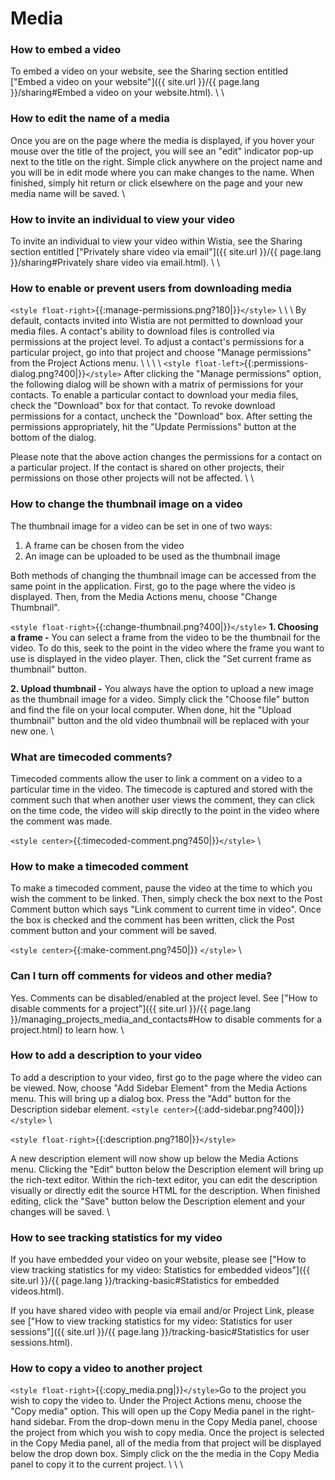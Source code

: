 # Media

### How to embed a video

To embed a video on your website, see the Sharing section entitled ["Embed a video on your website"]({{ site.url }}/{{ page.lang }}/sharing#Embed a video on your website.html).
\\
\\
### How to edit the name of a media

Once you are on the page where the media is displayed, if you hover your mouse over the title of the project, you will see an "edit" indicator pop-up next to the title on the right.  Simple click anywhere on the project name and you will be in edit mode where you can make changes to the name.  When finished, simply hit return or click elsewhere on the page and your new media name will be saved.
\\

### How to invite an individual to view your video

To invite an individual to view your video within Wistia, see the Sharing section entitled ["Privately share video via email"]({{ site.url }}/{{ page.lang }}/sharing#Privately share video via email.html).
\\
\\
### How to enable or prevent users from downloading media

`<style float-right>`{{:manage-permissions.png?180|}}`</style>`
\\
\\
\\
By default, contacts invited into Wistia are not permitted to download your media files.  A contact's ability to download files is controlled via permissions at the project level.  To adjust a contact's permissions for a particular project, go into that project and choose "Manage permissions" from the Project Actions menu.
\\
\\
\\
\\
`<style float-left>`{{:permissions-dialog.png?400|}}`</style>`
After clicking the "Manage permissions" option, the following dialog will be shown with a matrix of permissions for your contacts.  To enable a particular contact to download your media files, check the "Download" box for that contact.  To revoke download permissions for a contact, uncheck the "Download" box.  After setting the permissions appropriately, hit the "Update Permissions" button at the bottom of the dialog.

Please note that the above action changes the permissions for a contact on a particular project.  If the contact is shared on other projects, their permissions on those other projects will not be affected.
\\
\\
### How to change the thumbnail image on a video

The thumbnail image for a video can be set in one of two ways:
 1.  A frame can be chosen from the video
 2.  An image can be uploaded to be used as the thumbnail image

Both methods of changing the thumbnail image can be accessed from the same point in the application.  First, go to the page where the video is displayed.   Then, from the Media Actions menu, choose "Change Thumbnail".  

`<style float-right>`{{:change-thumbnail.png?400|}}`</style>` **1. Choosing a frame -** You can select a frame from the video to be the thumbnail for the video.  To do this, seek to the point in the video where the frame you want to use is displayed in the video player.  Then, click the "Set current frame as thumbnail" button.

**2. Upload thumbnail -** You always have the option to upload a new image as the thumbnail image for a video.  Simply click the "Choose file" button and find the file on your local computer.  When done, hit the "Upload thumbnail" button and the old video thumbnail will be replaced with your new one.
\\

### What are timecoded comments?

Timecoded comments allow the user to link a comment on a video to a particular time in the video.  The timecode is captured and stored with the comment such that when another user views the comment, they can click on the time code, the video will skip directly to the point in the video where the comment was made.

`<style center>`{{:timecoded-comment.png?450|}}`</style>`
\\
### How to make a timecoded comment

To make a timecoded comment, pause the video at the time to which you wish the comment to be linked.  Then, simply check the box next to the Post Comment button which says "Link comment to current time in video".  Once the box is checked and the comment has been written, click the Post comment button and your comment will be saved.

`<style center>`{{:make-comment.png?450|}}  `</style>`
\\
### Can I turn off comments for videos and other media?

Yes. Comments can be disabled/enabled at the project level.  See ["How to disable comments for a project"]({{ site.url }}/{{ page.lang }}/managing_projects_media_and_contacts#How to disable comments for a project.html) to learn how.
\\
### How to add a description to your video

To add a description to your video, first go to the page where the video can be viewed.  Now, choose "Add Sidebar Element" from the Media Actions menu.  This will bring up a dialog box.  Press the "Add" button for the Description sidebar element.
`<style center>`{{:add-sidebar.png?400|}}`</style>`
\\

`<style float-right>`{{:description.png?180|}}`</style>`

A new description element will now show up below the Media Actions menu.  Clicking the "Edit" button below the Description element will bring up the rich-text editor.  Within the rich-text editor, you can edit the description visually or directly edit the source HTML for the description. When finished editing, click the "Save" button below the Description element and your changes will be saved.
\\
### How to see tracking statistics for my video

If you have embedded your video on your website, please see ["How to view tracking statistics for my video: Statistics for embedded videos"]({{ site.url }}/{{ page.lang }}/tracking-basic#Statistics for embedded videos.html).

If you have shared video with people via email and/or Project Link, please see ["How to view tracking statistics for my video: Statistics for user sessions"]({{ site.url }}/{{ page.lang }}/tracking-basic#Statistics for user sessions.html).
### How to copy a video to another project

`<style float-right>`{{:copy_media.png|}}`</style>`Go to the project you wish to copy the video to.  Under the Project Actions menu, choose the "Copy media" option.  This will open up the Copy Media panel in the right-hand sidebar.  From the drop-down menu in the Copy Media panel, choose the project from which you wish to copy media.  Once the project is selected in the Copy Media panel, all of the media from that project will be displayed below the drop down box.  Simply click on the the media in the Copy Media panel to copy it to the current project.
\\
\\
\\
